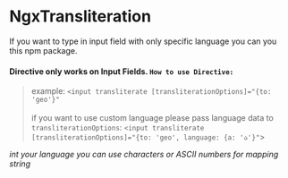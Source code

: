 # NgxTransliteration

If you want to type in input field with only specific language you can you this npm package.

#### Directive only works on Input Fields. `How to use Directive:`
> example: `<input transliterate [transliterationOptions]="{to: 'geo'}"`
> <br><br> if you want to use custom language please pass language data to `transliterationOptions`: `<input transliterate [transliterationOptions]="{to: 'geo', language: {a: 'ა'}"`>

_int your language you can use characters or ASCII numbers for mapping string_
